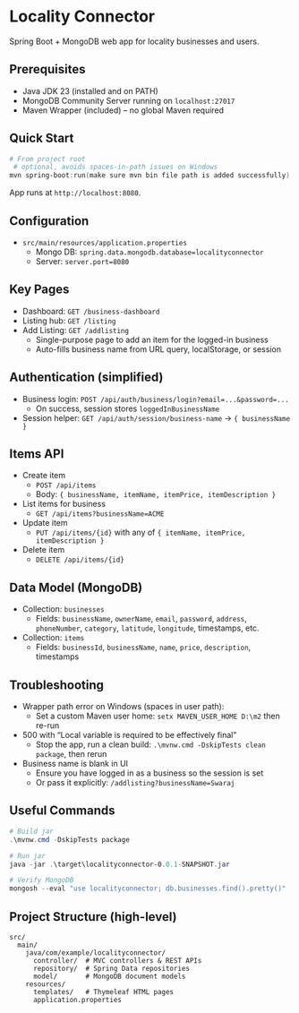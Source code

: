 # Locality Connector

Spring Boot + MongoDB web app for locality businesses and users.

## Prerequisites
- Java JDK 23 (installed and on PATH)
- MongoDB Community Server running on `localhost:27017`
- Maven Wrapper (included) – no global Maven required

## Quick Start
```powershell
# From project root
 # optional, avoids spaces-in-path issues on Windows
mvn spring-boot:run(make sure mvn bin file path is added successfully)
```
App runs at `http://localhost:8080`.

## Configuration
- `src/main/resources/application.properties`
  - Mongo DB: `spring.data.mongodb.database=localityconnector`
  - Server: `server.port=8080`

## Key Pages
- Dashboard: `GET /business-dashboard`
- Listing hub: `GET /listing`
- Add Listing: `GET /addlisting`
  - Single-purpose page to add an item for the logged-in business
  - Auto-fills business name from URL query, localStorage, or session

## Authentication (simplified)
- Business login: `POST /api/auth/business/login?email=...&password=...`
  - On success, session stores `loggedInBusinessName`
- Session helper: `GET /api/auth/session/business-name` → `{ businessName }`

## Items API
- Create item
  - `POST /api/items`
  - Body: `{ businessName, itemName, itemPrice, itemDescription }`
- List items for business
  - `GET /api/items?businessName=ACME`
- Update item
  - `PUT /api/items/{id}` with any of `{ itemName, itemPrice, itemDescription }`
- Delete item
  - `DELETE /api/items/{id}`

## Data Model (MongoDB)
- Collection: `businesses`
  - Fields: `businessName`, `ownerName`, `email`, `password`, `address`, `phoneNumber`, `category`, `latitude`, `longitude`, timestamps, etc.
- Collection: `items`
  - Fields: `businessId`, `businessName`, `name`, `price`, `description`, timestamps

## Troubleshooting
- Wrapper path error on Windows (spaces in user path):
  - Set a custom Maven user home: `setx MAVEN_USER_HOME D:\m2` then re-run
- 500 with “Local variable is required to be effectively final”
  - Stop the app, run a clean build: `.\mvnw.cmd -DskipTests clean package`, then rerun
- Business name is blank in UI
  - Ensure you have logged in as a business so the session is set
  - Or pass it explicitly: `/addlisting?businessName=Swaraj`

## Useful Commands
```powershell
# Build jar
.\mvnw.cmd -DskipTests package

# Run jar
java -jar .\target\localityconnector-0.0.1-SNAPSHOT.jar

# Verify MongoDB
mongosh --eval "use localityconnector; db.businesses.find().pretty()"
```

## Project Structure (high-level)
```
src/
  main/
    java/com/example/localityconnector/
      controller/  # MVC controllers & REST APIs
      repository/  # Spring Data repositories
      model/       # MongoDB document models
    resources/
      templates/   # Thymeleaf HTML pages
      application.properties
```
